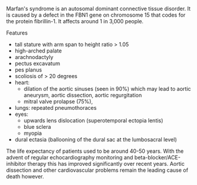 Marfan's syndrome is an autosomal dominant connective tissue disorder. It is caused by a defect in the FBN1 gene on chromosome 15 that codes for the protein fibrillin\-1. It affects around 1 in 3,000 people.  
  
Features  
* tall stature with arm span to height ratio \> 1\.05
* high\-arched palate
* arachnodactyly
* pectus excavatum
* pes planus
* scoliosis of \> 20 degrees
* heart:
	+ dilation of the aortic sinuses (seen in 90%) which may lead to aortic aneurysm, aortic dissection, aortic regurgitation
	+ mitral valve prolapse (75%),
* lungs: repeated pneumothoraces
* eyes:
	+ upwards lens dislocation (superotemporal ectopia lentis)
	+ blue sclera
	+ myopia
* dural ectasia (ballooning of the dural sac at the lumbosacral level)

  
The life expectancy of patients used to be around 40\-50 years. With the advent of regular echocardiography monitoring and beta\-blocker/ACE\-inhibitor therapy this has improved significantly over recent years. Aortic dissection and other cardiovascular problems remain the leading cause of death however.